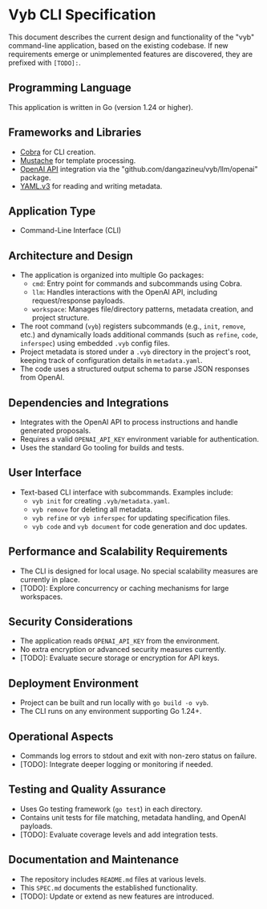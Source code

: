 # Vyb CLI Specification

This document describes the current design and functionality of the
"vyb" command-line application, based on the existing codebase. If new
requirements emerge or unimplemented features are discovered, they are
prefixed with `[TODO]:`.

## Programming Language

This application is written in Go (version 1.24 or higher).

## Frameworks and Libraries

- [Cobra](https://github.com/spf13/cobra) for CLI creation.
- [Mustache](https://github.com/cbroglie/mustache) for template
  processing.
- [OpenAI API](https://openai.com/) integration via the
  "github.com/dangazineu/vyb/llm/openai" package.
- [YAML.v3](https://pkg.go.dev/gopkg.in/yaml.v3) for reading and
  writing metadata.

## Application Type

- Command-Line Interface (CLI)

## Architecture and Design

- The application is organized into multiple Go packages:
  - `cmd`: Entry point for commands and subcommands using Cobra.
  - `llm`: Handles interactions with the OpenAI API, including
    request/response payloads.
  - `workspace`: Manages file/directory patterns, metadata creation,
    and project structure.
- The root command (`vyb`) registers subcommands (e.g., `init`,
  `remove`, etc.) and dynamically loads additional commands (such as
  `refine`, `code`, `inferspec`) using embedded `.vyb` config files.
- Project metadata is stored under a `.vyb` directory in the project's
  root, keeping track of configuration details in `metadata.yaml`.
- The code uses a structured output schema to parse JSON responses from
  OpenAI.

## Dependencies and Integrations

- Integrates with the OpenAI API to process instructions and handle
  generated proposals.
- Requires a valid `OPENAI_API_KEY` environment variable for
  authentication.
- Uses the standard Go tooling for builds and tests.

## User Interface

- Text-based CLI interface with subcommands. Examples include:
  - `vyb init` for creating `.vyb/metadata.yaml`.
  - `vyb remove` for deleting all metadata.
  - `vyb refine` or `vyb inferspec` for updating specification files.
  - `vyb code` and `vyb document` for code generation and doc updates.

## Performance and Scalability Requirements

- The CLI is designed for local usage. No special scalability measures
  are currently in place.
- [TODO]: Explore concurrency or caching mechanisms for large
  workspaces.

## Security Considerations

- The application reads `OPENAI_API_KEY` from the environment.
- No extra encryption or advanced security measures currently.
- [TODO]: Evaluate secure storage or encryption for API keys.

## Deployment Environment

- Project can be built and run locally with `go build -o vyb`.
- The CLI runs on any environment supporting Go 1.24+.

## Operational Aspects

- Commands log errors to stdout and exit with non-zero status on
  failure.
- [TODO]: Integrate deeper logging or monitoring if needed.

## Testing and Quality Assurance

- Uses Go testing framework (`go test`) in each directory.
- Contains unit tests for file matching, metadata handling, and
  OpenAI payloads.
- [TODO]: Evaluate coverage levels and add integration tests.

## Documentation and Maintenance

- The repository includes `README.md` files at various levels.
- This `SPEC.md` documents the established functionality.
- [TODO]: Update or extend as new features are introduced.
